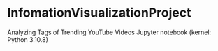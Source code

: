 # InfomationVisualizationProject
Analyzing Tags of Trending YouTube Videos
Jupyter notebook (kernel: Python 3.10.8)
